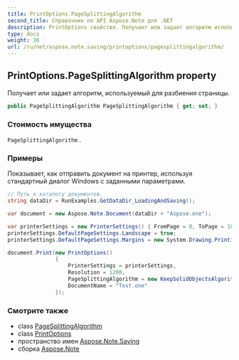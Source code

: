 ```yaml
---
title: PrintOptions.PageSplittingAlgorithm
second_title: Справочник по API Aspose.Note для .NET
description: PrintOptions свойство. Получает или задает алгоритм используемый для разбиения страницы.
type: docs
weight: 30
url: /ru/net/aspose.note.saving/printoptions/pagesplittingalgorithm/
---
```

## PrintOptions.PageSplittingAlgorithm property

Получает или задает алгоритм, используемый для разбиения страницы.

```csharp
public PageSplittingAlgorithm PageSplittingAlgorithm { get; set; }
```

### Стоимость имущества

`PageSplittingAlgorithm` .

### Примеры

Показывает, как отправить документ на принтер, используя стандартный диалог Windows с заданными параметрами.

```csharp
// Путь к каталогу документов.
string dataDir = RunExamples.GetDataDir_LoadingAndSaving();

var document = new Aspose.Note.Document(dataDir + "Aspose.one");

var printerSettings = new PrinterSettings() { FromPage = 0, ToPage = 10 };
printerSettings.DefaultPageSettings.Landscape = true;
printerSettings.DefaultPageSettings.Margins = new System.Drawing.Printing.Margins(50, 50, 150, 50);

document.Print(new PrintOptions()
               {
                   PrinterSettings = printerSettings,
                   Resolution = 1200,
                   PageSplittingAlgorithm = new KeepSolidObjectsAlgorithm(),
                   DocumentName = "Test.one"
               });
```

### Смотрите также

* class [PageSplittingAlgorithm](../../pagesplittingalgorithm/)
* class [PrintOptions](../)
* пространство имен [Aspose.Note.Saving](../../printoptions/)
* сборка [Aspose.Note](../../../)


